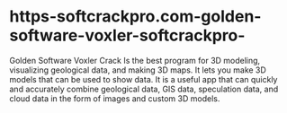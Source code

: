 # https-softcrackpro.com-golden-software-voxler-softcrackpro-
Golden Software Voxler Crack   Is the best program for 3D modeling, visualizing geological data, and making 3D maps. It lets you make 3D models that can be used to show data. It is a useful app that can quickly and accurately combine geological data, GIS data, speculation data, and cloud data in the form of images and custom 3D models.

